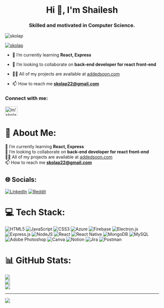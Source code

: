 <h1 align="center">Hi 👋, I'm Shailesh</h1>
<h3 align="center">Skilled and motivated in Computer Science.</h3>

<p align="left"> <img src="https://komarev.com/ghpvc/?username=skolap&label=Profile%20views&color=0e75b6&style=flat" alt="skolap" /> </p>

<p align="left"> <a href="https://github.com/ryo-ma/github-profile-trophy"><img src="https://github-profile-trophy.vercel.app/?username=skolap" alt="skolap" /></a> </p>

- 🌱 I’m currently learning **React, Express**

- 👯 I’m looking to collaborate on **back-end developer for react front-end**

- 👨‍💻 All of my projects are available at [addedsoon.com](addedsoon.com)

- 📫 How to reach me **skolap22@gmail.com**

<h3 align="left">Connect with me:</h3>
<p align="left">
<a href="https://linkedin.com/in/skolap" target="blank"><img align="center" src="https://raw.githubusercontent.com/rahuldkjain/github-profile-readme-generator/master/src/images/icons/Social/linked-in-alt.svg" alt="in/skolap" height="30" width="40" /></a>
</p>

# 💫 About Me:
🌱 I’m currently learning **React, Express**<br>👯 I’m looking to collaborate on **back-end developer for react front-end**<br>👨‍💻 All of my projects are available at [addedsoon.com](addedsoon.com)<br>📫 How to reach me **skolap22@gmail.com**


## 🌐 Socials:
[![LinkedIn](https://img.shields.io/badge/LinkedIn-%230077B5.svg?logo=linkedin&logoColor=white)](https://linkedin.com/in/skolap) [![Reddit](https://img.shields.io/badge/Reddit-%23FF4500.svg?logo=Reddit&logoColor=white)](https://reddit.com/user/skolap) 

# 💻 Tech Stack:
![HTML5](https://img.shields.io/badge/html5-%23E34F26.svg?style=for-the-badge&logo=html5&logoColor=white) ![JavaScript](https://img.shields.io/badge/javascript-%23323330.svg?style=for-the-badge&logo=javascript&logoColor=%23F7DF1E) ![CSS3](https://img.shields.io/badge/css3-%231572B6.svg?style=for-the-badge&logo=css3&logoColor=white) ![Azure](https://img.shields.io/badge/azure-%230072C6.svg?style=for-the-badge&logo=azure-devops&logoColor=white) ![Firebase](https://img.shields.io/badge/firebase-%23039BE5.svg?style=for-the-badge&logo=firebase) ![Electron.js](https://img.shields.io/badge/Electron-191970?style=for-the-badge&logo=Electron&logoColor=white) ![Express.js](https://img.shields.io/badge/express.js-%23404d59.svg?style=for-the-badge&logo=express&logoColor=%2361DAFB) ![NodeJS](https://img.shields.io/badge/node.js-6DA55F?style=for-the-badge&logo=node.js&logoColor=white) ![React](https://img.shields.io/badge/react-%2320232a.svg?style=for-the-badge&logo=react&logoColor=%2361DAFB) ![React Native](https://img.shields.io/badge/react_native-%2320232a.svg?style=for-the-badge&logo=react&logoColor=%2361DAFB) ![MongoDB](https://img.shields.io/badge/MongoDB-%234ea94b.svg?style=for-the-badge&logo=mongodb&logoColor=white) ![MySQL](https://img.shields.io/badge/mysql-%2300f.svg?style=for-the-badge&logo=mysql&logoColor=white) ![Adobe Photoshop](https://img.shields.io/badge/adobephotoshop-%2331A8FF.svg?style=for-the-badge&logo=adobephotoshop&logoColor=white) ![Canva](https://img.shields.io/badge/Canva-%2300C4CC.svg?style=for-the-badge&logo=Canva&logoColor=white) ![Notion](https://img.shields.io/badge/Notion-%23000000.svg?style=for-the-badge&logo=notion&logoColor=white) ![Jira](https://img.shields.io/badge/jira-%230A0FFF.svg?style=for-the-badge&logo=jira&logoColor=white) ![Postman](https://img.shields.io/badge/Postman-FF6C37?style=for-the-badge&logo=postman&logoColor=white)
# 📊 GitHub Stats:
![](https://github-readme-stats.vercel.app/api?username=skolap&theme=dark&hide_border=false&include_all_commits=true&count_private=true)<br/>
![](https://github-readme-streak-stats.herokuapp.com/?user=skolap&theme=dark&hide_border=false)<br/>
![](https://github-readme-stats.vercel.app/api/top-langs/?username=skolap&theme=dark&hide_border=false&include_all_commits=true&count_private=true&layout=compact)

---
[![](https://visitcount.itsvg.in/api?id=skolap&icon=7&color=12)](https://visitcount.itsvg.in)

<!-- Proudly created with GPRM ( https://gprm.itsvg.in ) -->
